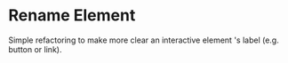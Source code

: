 # Rename Element

Simple refactoring to make more clear an interactive element 's label (e.g. button or link).